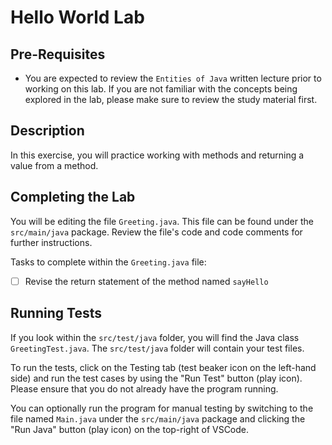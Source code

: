 # Hello World Lab

## Pre-Requisites
- You are expected to review the `Entities of Java` written lecture prior to working on this lab. If you are not familiar with the concepts being explored in the lab, please make sure to review the study material first.

## Description
In this exercise, you will practice working with methods and returning a value from a method.

## Completing the Lab
You will be editing the file `Greeting.java`. This file can be found under the `src/main/java` package. Review the file's code and code comments for further instructions.

Tasks to complete within the `Greeting.java` file:
- [ ] Revise the return statement of the method named `sayHello`

## Running Tests
If you look within the `src/test/java` folder, you will find the Java class `GreetingTest.java`. The `src/test/java` folder will contain your test files.  

To run the tests, click on the Testing tab (test beaker icon on the left-hand side) and run the test cases by using the "Run Test" button (play icon). Please ensure that you do not already have the program running.

You can optionally run the program for manual testing by switching to the file named `Main.java` under the `src/main/java` package and clicking the "Run Java" button (play icon) on the top-right of VSCode.
